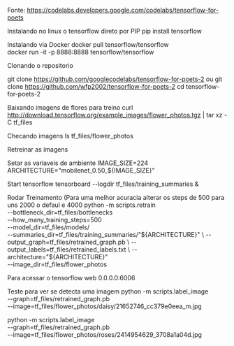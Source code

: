 Fonte:
https://codelabs.developers.google.com/codelabs/tensorflow-for-poets

Instalando no linux o tensorflow direto por PIP
pip install tensorflow


Instalando via Docker
docker pull tensorflow/tensorflow                  
docker run -it -p 8888:8888 tensorflow/tensorflow  


Clonando o repositorio

git clone https://github.com/googlecodelabs/tensorflow-for-poets-2
ou 
git clone https://github.com/wfp2002/tensorflow-for-poets-2
cd tensorflow-for-poets-2

Baixando imagens de flores para treino
curl http://download.tensorflow.org/example_images/flower_photos.tgz | tar xz -C tf_files

Checando imagens
ls tf_files/flower_photos

Retreinar as imagens

Setar as variaveis de ambiente
IMAGE_SIZE=224
ARCHITECTURE="mobilenet_0.50_${IMAGE_SIZE}"

Start tensorflow
tensorboard --logdir tf_files/training_summaries &

Rodar Treinamento (Para uma melhor acuracia alterar os steps de 500 para uns 2000 o defaul e 4000
python -m scripts.retrain \
  --bottleneck_dir=tf_files/bottlenecks \
  --how_many_training_steps=500 \
  --model_dir=tf_files/models/ \
  --summaries_dir=tf_files/training_summaries/"${ARCHITECTURE}" \
  --output_graph=tf_files/retrained_graph.pb \
  --output_labels=tf_files/retrained_labels.txt \
  --architecture="${ARCHITECTURE}" \
  --image_dir=tf_files/flower_photos


Para acessar o tensorflow web
0.0.0.0:6006


Teste para ver se detecta uma imagem
python -m scripts.label_image \
    --graph=tf_files/retrained_graph.pb  \
    --image=tf_files/flower_photos/daisy/21652746_cc379e0eea_m.jpg


python -m scripts.label_image \
    --graph=tf_files/retrained_graph.pb  \
    --image=tf_files/flower_photos/roses/2414954629_3708a1a04d.jpg 


